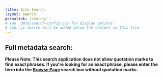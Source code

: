 ```yaml
---
title: Site Search
layout: search
permalink: /search/
# see _data/search-config.csv for display options
# Lunr.js search will be added below the content in this file
---
```


## Full metadata search:

**Please Note: This search application does not allow quotation marks to find exact phrases. If you're looking for an exact phrase, please enter the term into the [Browse Page](../browse.html) search box without quotation marks.**